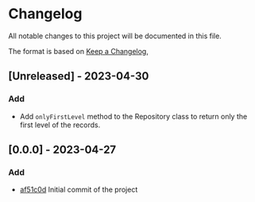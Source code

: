 # Changelog

All notable changes to this project will be documented in this file.

The format is based on [Keep a Changelog](https://keepachangelog.com/en/1.0.0/),


## [Unreleased] - 2023-04-30
### Add
- Add `onlyFirstLevel` method to the Repository class to return only the first level of the records.

## [0.0.0] - 2023-04-27
### Add
- [af51c0d](https://github.com/Briofy/repository-laravel/commit/af51c0d678fe25dee24425848537c6903bc01d49) Initial commit of the project
